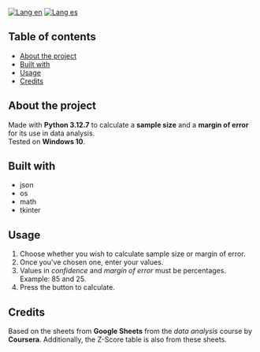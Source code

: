[![Lang en](https://img.shields.io/badge/lang-en-blue?style=flat)](https://github.com/ian-ani/sample_size_moe/blob/main/README.md)
[![Lang es](https://img.shields.io/badge/lang-es-red?style=flat)](https://github.com/ian-ani/sample_size_moe/blob/main/README.es.md)

## Table of contents

- [About the project](#About-the-project)
- [Built with](#Built-with)
- [Usage](#Usage)
- [Credits](#Credits)

## About the project

Made with **Python 3.12.7** to calculate a **sample size** and a **margin of error** for its use in data analysis.  
Tested on **Windows 10**.

## Built with

- json
- os
- math
- tkinter

## Usage

1. Choose whether you wish to calculate sample size or margin of error.
2. Once you've chosen one, enter your values.
3. Values in *confidence* and *margin of error* must be percentages. Example: 85 and 25.
4. Press the button to calculate.

## Credits

Based on the sheets from **Google Sheets** from the *data analysis* course by **Coursera**. Additionally, the
Z-Score table is also from these sheets.
